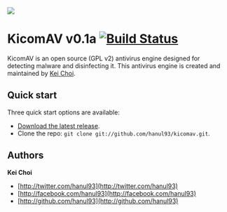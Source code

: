 <img src="https://dl.dropboxusercontent.com/u/5806441/safe_image.png">

# KicomAV v0.1a [![Build Status](https://secure.travis-ci.org/hanul93/kicomav.png)](http://travis-ci.org/hanul93/kicomav)

KicomAV is an open source (GPL v2) antivirus engine designed for detecting malware and disinfecting it. This antivirus engine is created and maintained by [Kei Choi](http://twitter.com/hanul93).



## Quick start

Three quick start options are available:

* [Download the latest release](https://github.com/hanul93/kicomav/archive/master.zip).
* Clone the repo: `git clone git://github.com/hanul93/kicomav.git`.


## Authors

**Kei Choi**

+ [http://twitter.com/hanul93](http://twitter.com/hanul93)
+ [http://facebook.com/hanul93](http://facebook.com/hanul93)
+ [http://github.com/hanul93](http://github.com/hanul93)
